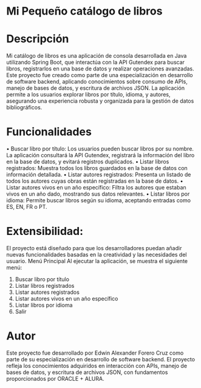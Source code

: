 
# Mi Pequeño catálogo de libros
# Descripción
Mi catálogo de libros es una aplicación de consola desarrollada en Java utilizando Spring Boot, que interactúa con la API Gutendex para buscar libros, registrarlos en una base de datos y realizar operaciones avanzadas. Este proyecto fue creado como parte de una especialización en desarrollo de software backend, aplicando conocimientos sobre consumo de APIs, manejo de bases de datos, y escritura de archivos JSON.
La aplicación permite a los usuarios explorar libros por título, idioma, y autores, asegurando una experiencia robusta y organizada para la gestión de datos bibliográficos.
# Funcionalidades
•	Buscar libro por título:
Los usuarios pueden buscar libros por su nombre. La aplicación consultará la API Gutendex, registrará la información del libro en la base de datos, y evitará registros duplicados.
•	Listar libros registrados:
Muestra todos los libros guardados en la base de datos con información detallada.
•	Listar autores registrados:
Presenta un listado de todos los autores cuyas obras están registradas en la base de datos.
•	Listar autores vivos en un año específico:
Filtra los autores que estaban vivos en un año dado, mostrando sus datos relevantes.
•	Listar libros por idioma:
Permite buscar libros según su idioma, aceptando entradas como ES, EN, FR o PT.
# Extensibilidad:
El proyecto está diseñado para que los desarrolladores puedan añadir nuevas funcionalidades basadas en la creatividad y las necesidades del usuario.
Menú Principal
Al ejecutar la aplicación, se muestra el siguiente menú:

1. Buscar libro por título
2. Listar libros registrados
3. Listar autores registrados
4. Listar autores vivos en un año específico
5. Listar libros por idioma
6. Salir
   
# Autor
Este proyecto fue desarrollado por Edwin Alexander Forero Cruz como parte de su especialización en desarrollo de software backend. El proyecto refleja los conocimientos adquiridos en interacción con APIs, manejo de bases de datos, y escritura de archivos JSON, con fundamentos proporcionados por ORACLE + ALURA.

